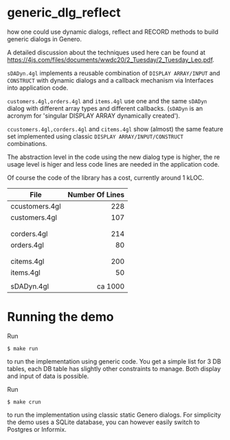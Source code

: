 # generic_dlg_reflect
how one could use dynamic dialogs, reflect and RECORD methods to build generic dialogs in Genero.

A detailed discussion about the techniques used here can be found at
https://4js.com/files/documents/wwdc20/2_Tuesday/2_Tuesday_Leo.pdf.

`sDADyn.4gl` implements a reusable combination of `DISPLAY ARRAY/INPUT` and `CONSTRUCT` with dynamic dialogs and a callback mechanism via Interfaces into application code.

`customers.4gl,orders.4gl` and `items.4gl` use one and the same `sDADyn` dialog with different array types and different callbacks.
(`sDADyn` is an acronym for 'singular DISPLAY ARRAY dynamically created').

`ccustomers.4gl,corders.4gl` and `citems.4gl` show (almost) the same feature set implemented using classic `DISPLAY ARRAY/INPUT/CONSTRUCT` combinations.

The abstraction level in the code using the new dialog type is higher, the re usage level is higer and less code lines are needed in the application code.

Of course the code of the library has a cost, currently around 1 kLOC.

| File          | Number Of Lines  |
| ------------- | ----------------:|
| ccustomers.4gl|              228 |
| customers.4gl |              107 |
|               |                  |
|               |                  |
| corders.4gl   |              214 |
| orders.4gl    |               80 |
|               |                  |
|               |                  |
| citems.4gl    |              200 |
| items.4gl     |               50 |
|               |                  |
| sDADyn.4gl    |          ca 1000 |

# Running the demo

Run
```
$ make run
```
to run the implementation using generic code.
You get a simple list for 3 DB tables, each DB table has slightly other constraints to manage.
Both display and input of data is possible.

Run
```
$ make crun
```
to run the implementation using classic static Genero dialogs.
For simplicity the demo uses a SQLite database, you can however easily switch to Postgres or Informix.

